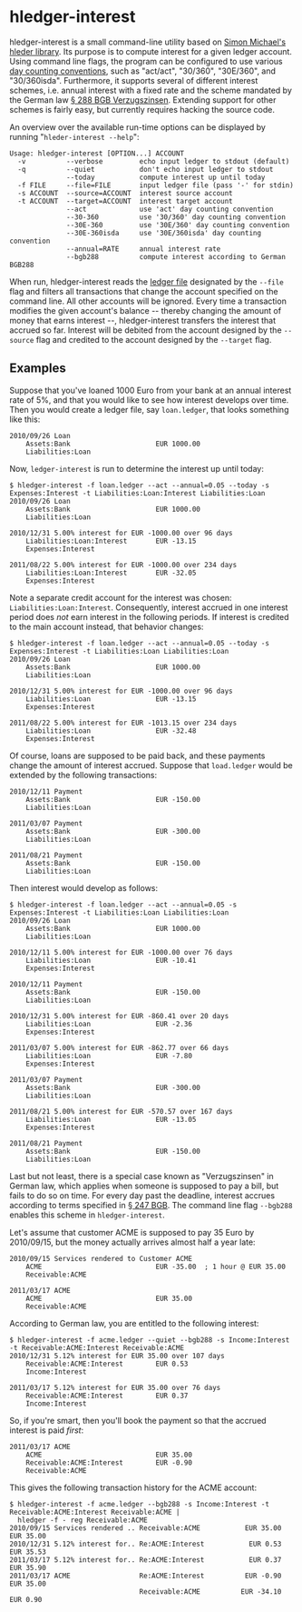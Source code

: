 hledger-interest
================

hledger-interest is a small command-line utility based on [Simon
Michael's hleder library](http://hledger.org/). Its purpose is to
compute interest for a given ledger account. Using command line flags,
the program can be configured to use various [day counting
conventions](http://en.wikipedia.org/wiki/Day_count_convention), such as
"act/act", "30/360", "30E/360", and "30/360isda". Furthermore, it
supports several of different interest schemes, i.e. annual interest
with a fixed rate and the scheme mandated by the German law [§ 288 BGB
Verzugszinsen](http://de.wikipedia.org/wiki/Verzugszinssatz). Extending
support for other schemes is fairly easy, but currently requires hacking
the source code.

An overview over the available run-time options can be displayed by
running "`hleder-interest --help`":

    Usage: hledger-interest [OPTION...] ACCOUNT
      -v          --verbose         echo input ledger to stdout (default)
      -q          --quiet           don't echo input ledger to stdout
                  --today           compute interest up until today
      -f FILE     --file=FILE       input ledger file (pass '-' for stdin)
      -s ACCOUNT  --source=ACCOUNT  interest source account
      -t ACCOUNT  --target=ACCOUNT  interest target account
                  --act             use 'act' day counting convention
                  --30-360          use '30/360' day counting convention
                  --30E-360         use '30E/360' day counting convention
                  --30E-360isda     use '30E/360isda' day counting convention
                  --annual=RATE     annual interest rate
                  --bgb288          compute interest according to German BGB288

When run, hledger-interest reads the [ledger
file](http://hledger.org/MANUAL.html#file-format) designated by the
`--file` flag and filters all transactions that change the account
specified on the command line. All other accounts will be ignored. Every
time a transaction modifies the given account's balance -- thereby
changing the amount of money that earns interest --, hledger-interest
transfers the interest that accrued so far. Interest will be debited
from the account designed by the `--source` flag and credited to the
account designed by the `--target` flag.

## Examples

Suppose that you've loaned 1000 Euro from your bank at an annual
interest rate of 5%, and that you would like to see how interest
develops over time. Then you would create a ledger file, say
`loan.ledger`, that looks something like this:

    2010/09/26 Loan
        Assets:Bank                     EUR 1000.00
        Liabilities:Loan

Now, `ledger-interest` is run to determine the interest up until today:

    $ hledger-interest -f loan.ledger --act --annual=0.05 --today -s Expenses:Interest -t Liabilities:Loan:Interest Liabilities:Loan
    2010/09/26 Loan
        Assets:Bank                     EUR 1000.00
        Liabilities:Loan

    2010/12/31 5.00% interest for EUR -1000.00 over 96 days
        Liabilities:Loan:Interest       EUR -13.15
        Expenses:Interest

    2011/08/22 5.00% interest for EUR -1000.00 over 234 days
        Liabilities:Loan:Interest       EUR -32.05
        Expenses:Interest

Note a separate credit account for the interest was chosen:
`Liabilities:Loan:Interest`. Consequently, interest accrued in one
interest period does *not* earn interest in the following periods. If
interest is credited to the main account instead, that behavior changes:

    $ hledger-interest -f loan.ledger --act --annual=0.05 --today -s Expenses:Interest -t Liabilities:Loan Liabilities:Loan
    2010/09/26 Loan
        Assets:Bank                     EUR 1000.00
        Liabilities:Loan

    2010/12/31 5.00% interest for EUR -1000.00 over 96 days
        Liabilities:Loan                EUR -13.15
        Expenses:Interest

    2011/08/22 5.00% interest for EUR -1013.15 over 234 days
        Liabilities:Loan                EUR -32.48
        Expenses:Interest

Of course, loans are supposed to be paid back, and these payments change
the amount of interest accrued. Suppose that `load.ledger` would be
extended by the following transactions:

    2010/12/11 Payment
        Assets:Bank                     EUR -150.00
        Liabilities:Loan

    2011/03/07 Payment
        Assets:Bank                     EUR -300.00
        Liabilities:Loan

    2011/08/21 Payment
        Assets:Bank                     EUR -150.00
        Liabilities:Loan

Then interest would develop as follows:

    $ hledger-interest -f loan.ledger --act --annual=0.05 -s Expenses:Interest -t Liabilities:Loan Liabilities:Loan
    2010/09/26 Loan
        Assets:Bank                     EUR 1000.00
        Liabilities:Loan

    2010/12/11 5.00% interest for EUR -1000.00 over 76 days
        Liabilities:Loan                EUR -10.41
        Expenses:Interest

    2010/12/11 Payment
        Assets:Bank                     EUR -150.00
        Liabilities:Loan

    2010/12/31 5.00% interest for EUR -860.41 over 20 days
        Liabilities:Loan                EUR -2.36
        Expenses:Interest

    2011/03/07 5.00% interest for EUR -862.77 over 66 days
        Liabilities:Loan                EUR -7.80
        Expenses:Interest

    2011/03/07 Payment
        Assets:Bank                     EUR -300.00
        Liabilities:Loan

    2011/08/21 5.00% interest for EUR -570.57 over 167 days
        Liabilities:Loan                EUR -13.05
        Expenses:Interest

    2011/08/21 Payment
        Assets:Bank                     EUR -150.00
        Liabilities:Loan

Last but not least, there is a special case known as "Verzugszinsen" in
German law, which applies when someone is supposed to pay a bill, but
fails to do so on time. For every day past the deadline, interest
accrues according to terms specified in [§ 247
BGB](http://www.gesetze-im-internet.de/bgb/__247.html). The command line
flag `--bgb288` enables this scheme in `hledger-interest`.

Let's assume that customer ACME is supposed to pay 35 Euro by
2010/09/15, but the money actually arrives almost half a year late:

    2010/09/15 Services rendered to Customer ACME
        ACME                            EUR -35.00  ; 1 hour @ EUR 35.00
        Receivable:ACME

    2011/03/17 ACME
        ACME                            EUR 35.00
        Receivable:ACME

According to German law, you are entitled to the following interest:

    $ hledger-interest -f acme.ledger --quiet --bgb288 -s Income:Interest -t Receivable:ACME:Interest Receivable:ACME
    2010/12/31 5.12% interest for EUR 35.00 over 107 days
        Receivable:ACME:Interest        EUR 0.53
        Income:Interest

    2011/03/17 5.12% interest for EUR 35.00 over 76 days
        Receivable:ACME:Interest        EUR 0.37
        Income:Interest

So, if you're smart, then you'll book the payment so that the accrued
interest is paid *first*:

    2011/03/17 ACME
        ACME                            EUR 35.00
        Receivable:ACME:Interest        EUR -0.90
        Receivable:ACME

This gives the following transaction history for the ACME account:

    $ hledger-interest -f acme.ledger --bgb288 -s Income:Interest -t Receivable:ACME:Interest Receivable:ACME |
      hledger -f - reg Receivable:ACME
    2010/09/15 Services rendered .. Receivable:ACME           EUR 35.00    EUR 35.00
    2010/12/31 5.12% interest for.. Re:ACME:Interest           EUR 0.53    EUR 35.53
    2011/03/17 5.12% interest for.. Re:ACME:Interest           EUR 0.37    EUR 35.90
    2011/03/17 ACME                 Re:ACME:Interest          EUR -0.90    EUR 35.00
                                    Receivable:ACME          EUR -34.10     EUR 0.90
